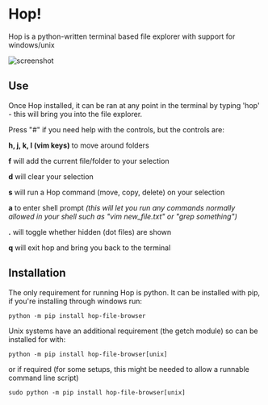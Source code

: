 # Hop!
Hop is a python-written terminal based file explorer with support for windows/unix

![screenshot](https://github.com/houseofleft/hop/blob/master/readme_files/hop_scrot.png)

## Use
Once Hop installed, it can be ran at any point in the terminal by typing 'hop' - this will bring you into the file explorer.

Press "#" if you need help with the controls, but the controls are:

**h, j, k, l (vim keys)** to move around folders

**f** will add the current file/folder to your selection

**d** will clear your selection

**s** will run a Hop command (move, copy, delete) on your selection

**a** to enter shell prompt *(this will let you run any commands normally allowed in your shell such as "vim new_file.txt" or "grep something")*

**.** will toggle whether hidden (dot files) are shown

**q** will exit hop and bring you back to the terminal


## Installation
The only requirement for running Hop is python. It can be installed with pip, if you're installing through windows run:
```
python -m pip install hop-file-browser
```
Unix systems have an additional requirement (the getch module) so can be installed for with:
```
python -m pip install hop-file-browser[unix]
```
or if required (for some setups, this might be needed to allow a runnable command line script)
```
sudo python -m pip install hop-file-browser[unix]
```

